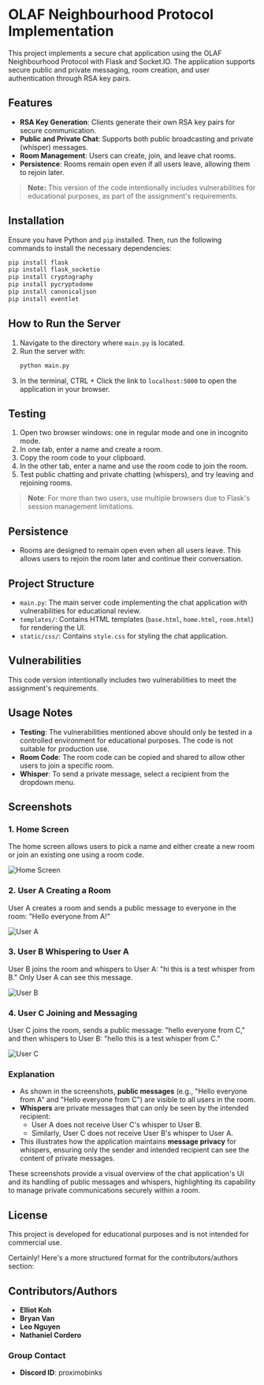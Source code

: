 # OLAF Neighbourhood Protocol Implementation
This project implements a secure chat application using the OLAF Neighbourhood Protocol with Flask and Socket.IO. The application supports secure public and private messaging, room creation, and user authentication through RSA key pairs.

## Features
- **RSA Key Generation**: Clients generate their own RSA key pairs for secure communication.
- **Public and Private Chat**: Supports both public broadcasting and private (whisper) messages.
- **Room Management**: Users can create, join, and leave chat rooms.
- **Persistence**: Rooms remain open even if all users leave, allowing them to rejoin later.

> **Note:** This version of the code intentionally includes vulnerabilities for educational purposes, as part of the assignment's requirements.

## Installation
Ensure you have Python and `pip` installed. Then, run the following commands to install the necessary dependencies:

```bash
pip install flask
pip install flask_socketio
pip install cryptography
pip install pycryptodome
pip install canonicaljson
pip install eventlet
```

## How to Run the Server
1. Navigate to the directory where `main.py` is located.
2. Run the server with:
    ```bash
    python main.py
    ```
3. In the terminal, CTRL + Click the link to `localhost:5000` to open the application in your browser.

## Testing
1. Open two browser windows: one in regular mode and one in incognito mode.
2. In one tab, enter a name and create a room.
3. Copy the room code to your clipboard.
4. In the other tab, enter a name and use the room code to join the room.
5. Test public chatting and private chatting (whispers), and try leaving and rejoining rooms.

> **Note**: For more than two users, use multiple browsers due to Flask's session management limitations.

## Persistence
- Rooms are designed to remain open even when all users leave. This allows users to rejoin the room later and continue their conversation.

## Project Structure
- `main.py`: The main server code implementing the chat application with vulnerabilities for educational review.
- `templates/`: Contains HTML templates (`base.html`, `home.html`, `room.html`) for rendering the UI.
- `static/css/`: Contains `style.css` for styling the chat application.

## Vulnerabilities
This code version intentionally includes two vulnerabilities to meet the assignment's requirements.

## Usage Notes
- **Testing**: The vulnerabilities mentioned above should only be tested in a controlled environment for educational purposes. The code is not suitable for production use.
- **Room Code**: The room code can be copied and shared to allow other users to join a specific room.
- **Whisper**: To send a private message, select a recipient from the dropdown menu.

## Screenshots

### 1. Home Screen
The home screen allows users to pick a name and either create a new room or join an existing one using a room code.

![Home Screen](./screenshots/home.jpg)

### 2. User A Creating a Room
User A creates a room and sends a public message to everyone in the room: "Hello everyone from A!"

![User A](./screenshots/user-a.jpg)

### 3. User B Whispering to User A
User B joins the room and whispers to User A: "hi this is a test whisper from B." Only User A can see this message.

![User B](./screenshots/user-b.jpg)

### 4. User C Joining and Messaging
User C joins the room, sends a public message: "hello everyone from C," and then whispers to User B: "hello this is a test whisper from C."

![User C](./screenshots/user-c.jpg)

### Explanation
- As shown in the screenshots, **public messages** (e.g., "Hello everyone from A" and "Hello everyone from C") are visible to all users in the room.
- **Whispers** are private messages that can only be seen by the intended recipient:
  - User A does not receive User C's whisper to User B.
  - Similarly, User C does not receive User B's whisper to User A.
- This illustrates how the application maintains **message privacy** for whispers, ensuring only the sender and intended recipient can see the content of private messages.

These screenshots provide a visual overview of the chat application's UI and its handling of public messages and whispers, highlighting its capability to manage private communications securely within a room.

## License
This project is developed for educational purposes and is not intended for commercial use. 

Certainly! Here's a more structured format for the contributors/authors section:

## Contributors/Authors

- **Elliot Koh**
- **Bryan Van**
- **Leo Nguyen**
- **Nathaniel Cordero**

### Group Contact

- **Discord ID**: proximobinks